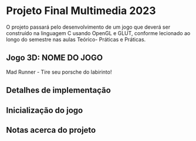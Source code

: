 # Projeto Final Multimedia 2023

O projeto passará pelo desenvolvimento de um jogo que deverá ser construído na linguagem
C usando OpenGL e GLUT, conforme lecionado ao longo do semestre nas aulas Teórico-
Práticas e Práticas.

## Jogo 3D: NOME DO JOGO

Mad Runner - Tire seu porsche do labirinto!

## Detalhes de implementação

## Inicialização do jogo

## Notas acerca do projeto
